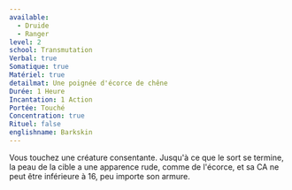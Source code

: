 ```yaml
---
available:
  - Druide
  - Ranger
level: 2
school: Transmutation
Verbal: true
Somatique: true
Matériel: true
detailmat: Une poignée d'écorce de chêne
Durée: 1 Heure
Incantation: 1 Action
Portée: Touché
Concentration: true
Rituel: false
englishname: Barkskin
---
```

Vous touchez une créature consentante. Jusqu'à ce que le sort se termine, la peau de la cible a une apparence rude, comme de l'écorce, et sa CA ne peut être inférieure à 16, peu importe son armure.